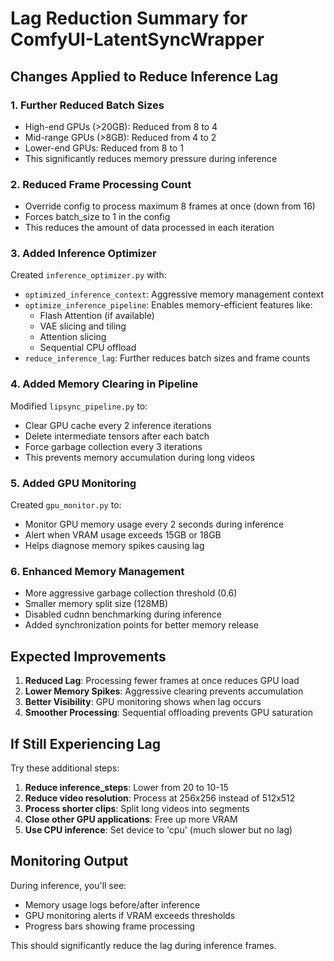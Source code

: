 # Lag Reduction Summary for ComfyUI-LatentSyncWrapper

## Changes Applied to Reduce Inference Lag

### 1. Further Reduced Batch Sizes
- High-end GPUs (>20GB): Reduced from 8 to 4
- Mid-range GPUs (>8GB): Reduced from 4 to 2  
- Lower-end GPUs: Reduced from 8 to 1
- This significantly reduces memory pressure during inference

### 2. Reduced Frame Processing Count
- Override config to process maximum 8 frames at once (down from 16)
- Forces batch_size to 1 in the config
- This reduces the amount of data processed in each iteration

### 3. Added Inference Optimizer
Created `inference_optimizer.py` with:
- `optimized_inference_context`: Aggressive memory management context
- `optimize_inference_pipeline`: Enables memory-efficient features like:
  - Flash Attention (if available)
  - VAE slicing and tiling
  - Attention slicing
  - Sequential CPU offload
- `reduce_inference_lag`: Further reduces batch sizes and frame counts

### 4. Added Memory Clearing in Pipeline
Modified `lipsync_pipeline.py` to:
- Clear GPU cache every 2 inference iterations
- Delete intermediate tensors after each batch
- Force garbage collection every 3 iterations
- This prevents memory accumulation during long videos

### 5. Added GPU Monitoring
Created `gpu_monitor.py` to:
- Monitor GPU memory usage every 2 seconds during inference
- Alert when VRAM usage exceeds 15GB or 18GB
- Helps diagnose memory spikes causing lag

### 6. Enhanced Memory Management
- More aggressive garbage collection threshold (0.6)
- Smaller memory split size (128MB)
- Disabled cudnn benchmarking during inference
- Added synchronization points for better memory release

## Expected Improvements

1. **Reduced Lag**: Processing fewer frames at once reduces GPU load
2. **Lower Memory Spikes**: Aggressive clearing prevents accumulation
3. **Better Visibility**: GPU monitoring shows when lag occurs
4. **Smoother Processing**: Sequential offloading prevents GPU saturation

## If Still Experiencing Lag

Try these additional steps:

1. **Reduce inference_steps**: Lower from 20 to 10-15
2. **Reduce video resolution**: Process at 256x256 instead of 512x512
3. **Process shorter clips**: Split long videos into segments
4. **Close other GPU applications**: Free up more VRAM
5. **Use CPU inference**: Set device to 'cpu' (much slower but no lag)

## Monitoring Output

During inference, you'll see:
- Memory usage logs before/after inference
- GPU monitoring alerts if VRAM exceeds thresholds
- Progress bars showing frame processing

This should significantly reduce the lag during inference frames.